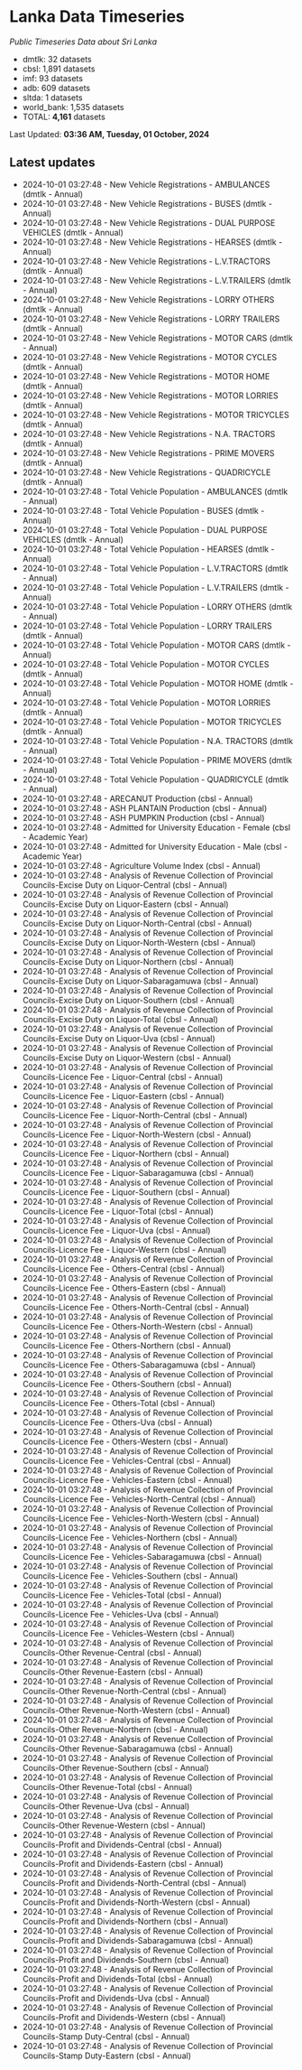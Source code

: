 # Lanka Data Timeseries
*Public Timeseries Data about Sri Lanka*

* dmtlk: 32 datasets
* cbsl: 1,891 datasets
* imf: 93 datasets
* adb: 609 datasets
* sltda: 1 datasets
* world_bank: 1,535 datasets
* TOTAL: **4,161** datasets

Last Updated: **03:36 AM, Tuesday, 01 October, 2024**

## Latest updates

* 2024-10-01 03:27:48 - New Vehicle Registrations - AMBULANCES (dmtlk - Annual)
* 2024-10-01 03:27:48 - New Vehicle Registrations - BUSES (dmtlk - Annual)
* 2024-10-01 03:27:48 - New Vehicle Registrations - DUAL PURPOSE VEHICLES (dmtlk - Annual)
* 2024-10-01 03:27:48 - New Vehicle Registrations - HEARSES (dmtlk - Annual)
* 2024-10-01 03:27:48 - New Vehicle Registrations - L.V.TRACTORS (dmtlk - Annual)
* 2024-10-01 03:27:48 - New Vehicle Registrations - L.V.TRAILERS (dmtlk - Annual)
* 2024-10-01 03:27:48 - New Vehicle Registrations - LORRY OTHERS (dmtlk - Annual)
* 2024-10-01 03:27:48 - New Vehicle Registrations - LORRY TRAILERS (dmtlk - Annual)
* 2024-10-01 03:27:48 - New Vehicle Registrations - MOTOR CARS (dmtlk - Annual)
* 2024-10-01 03:27:48 - New Vehicle Registrations - MOTOR CYCLES (dmtlk - Annual)
* 2024-10-01 03:27:48 - New Vehicle Registrations - MOTOR HOME (dmtlk - Annual)
* 2024-10-01 03:27:48 - New Vehicle Registrations - MOTOR LORRIES (dmtlk - Annual)
* 2024-10-01 03:27:48 - New Vehicle Registrations - MOTOR TRICYCLES (dmtlk - Annual)
* 2024-10-01 03:27:48 - New Vehicle Registrations - N.A. TRACTORS (dmtlk - Annual)
* 2024-10-01 03:27:48 - New Vehicle Registrations - PRIME MOVERS (dmtlk - Annual)
* 2024-10-01 03:27:48 - New Vehicle Registrations - QUADRICYCLE (dmtlk - Annual)
* 2024-10-01 03:27:48 - Total Vehicle Population - AMBULANCES (dmtlk - Annual)
* 2024-10-01 03:27:48 - Total Vehicle Population - BUSES (dmtlk - Annual)
* 2024-10-01 03:27:48 - Total Vehicle Population - DUAL PURPOSE VEHICLES (dmtlk - Annual)
* 2024-10-01 03:27:48 - Total Vehicle Population - HEARSES (dmtlk - Annual)
* 2024-10-01 03:27:48 - Total Vehicle Population - L.V.TRACTORS (dmtlk - Annual)
* 2024-10-01 03:27:48 - Total Vehicle Population - L.V.TRAILERS (dmtlk - Annual)
* 2024-10-01 03:27:48 - Total Vehicle Population - LORRY OTHERS (dmtlk - Annual)
* 2024-10-01 03:27:48 - Total Vehicle Population - LORRY TRAILERS (dmtlk - Annual)
* 2024-10-01 03:27:48 - Total Vehicle Population - MOTOR CARS (dmtlk - Annual)
* 2024-10-01 03:27:48 - Total Vehicle Population - MOTOR CYCLES (dmtlk - Annual)
* 2024-10-01 03:27:48 - Total Vehicle Population - MOTOR HOME (dmtlk - Annual)
* 2024-10-01 03:27:48 - Total Vehicle Population - MOTOR LORRIES (dmtlk - Annual)
* 2024-10-01 03:27:48 - Total Vehicle Population - MOTOR TRICYCLES (dmtlk - Annual)
* 2024-10-01 03:27:48 - Total Vehicle Population - N.A. TRACTORS (dmtlk - Annual)
* 2024-10-01 03:27:48 - Total Vehicle Population - PRIME MOVERS (dmtlk - Annual)
* 2024-10-01 03:27:48 - Total Vehicle Population - QUADRICYCLE (dmtlk - Annual)
* 2024-10-01 03:27:48 - ARECANUT Production (cbsl - Annual)
* 2024-10-01 03:27:48 - ASH PLANTAIN Production (cbsl - Annual)
* 2024-10-01 03:27:48 - ASH PUMPKIN Production (cbsl - Annual)
* 2024-10-01 03:27:48 - Admitted for University Education - Female (cbsl - Academic Year)
* 2024-10-01 03:27:48 - Admitted for University Education - Male (cbsl - Academic Year)
* 2024-10-01 03:27:48 - Agriculture Volume Index (cbsl - Annual)
* 2024-10-01 03:27:48 - Analysis of Revenue Collection of Provincial Councils-Excise Duty on Liquor-Central (cbsl - Annual)
* 2024-10-01 03:27:48 - Analysis of Revenue Collection of Provincial Councils-Excise Duty on Liquor-Eastern (cbsl - Annual)
* 2024-10-01 03:27:48 - Analysis of Revenue Collection of Provincial Councils-Excise Duty on Liquor-North-Central (cbsl - Annual)
* 2024-10-01 03:27:48 - Analysis of Revenue Collection of Provincial Councils-Excise Duty on Liquor-North-Western (cbsl - Annual)
* 2024-10-01 03:27:48 - Analysis of Revenue Collection of Provincial Councils-Excise Duty on Liquor-Northern (cbsl - Annual)
* 2024-10-01 03:27:48 - Analysis of Revenue Collection of Provincial Councils-Excise Duty on Liquor-Sabaragamuwa (cbsl - Annual)
* 2024-10-01 03:27:48 - Analysis of Revenue Collection of Provincial Councils-Excise Duty on Liquor-Southern (cbsl - Annual)
* 2024-10-01 03:27:48 - Analysis of Revenue Collection of Provincial Councils-Excise Duty on Liquor-Total (cbsl - Annual)
* 2024-10-01 03:27:48 - Analysis of Revenue Collection of Provincial Councils-Excise Duty on Liquor-Uva (cbsl - Annual)
* 2024-10-01 03:27:48 - Analysis of Revenue Collection of Provincial Councils-Excise Duty on Liquor-Western (cbsl - Annual)
* 2024-10-01 03:27:48 - Analysis of Revenue Collection of Provincial Councils-Licence Fee - Liquor-Central (cbsl - Annual)
* 2024-10-01 03:27:48 - Analysis of Revenue Collection of Provincial Councils-Licence Fee - Liquor-Eastern (cbsl - Annual)
* 2024-10-01 03:27:48 - Analysis of Revenue Collection of Provincial Councils-Licence Fee - Liquor-North-Central (cbsl - Annual)
* 2024-10-01 03:27:48 - Analysis of Revenue Collection of Provincial Councils-Licence Fee - Liquor-North-Western (cbsl - Annual)
* 2024-10-01 03:27:48 - Analysis of Revenue Collection of Provincial Councils-Licence Fee - Liquor-Northern (cbsl - Annual)
* 2024-10-01 03:27:48 - Analysis of Revenue Collection of Provincial Councils-Licence Fee - Liquor-Sabaragamuwa (cbsl - Annual)
* 2024-10-01 03:27:48 - Analysis of Revenue Collection of Provincial Councils-Licence Fee - Liquor-Southern (cbsl - Annual)
* 2024-10-01 03:27:48 - Analysis of Revenue Collection of Provincial Councils-Licence Fee - Liquor-Total (cbsl - Annual)
* 2024-10-01 03:27:48 - Analysis of Revenue Collection of Provincial Councils-Licence Fee - Liquor-Uva (cbsl - Annual)
* 2024-10-01 03:27:48 - Analysis of Revenue Collection of Provincial Councils-Licence Fee - Liquor-Western (cbsl - Annual)
* 2024-10-01 03:27:48 - Analysis of Revenue Collection of Provincial Councils-Licence Fee - Others-Central (cbsl - Annual)
* 2024-10-01 03:27:48 - Analysis of Revenue Collection of Provincial Councils-Licence Fee - Others-Eastern (cbsl - Annual)
* 2024-10-01 03:27:48 - Analysis of Revenue Collection of Provincial Councils-Licence Fee - Others-North-Central (cbsl - Annual)
* 2024-10-01 03:27:48 - Analysis of Revenue Collection of Provincial Councils-Licence Fee - Others-North-Western (cbsl - Annual)
* 2024-10-01 03:27:48 - Analysis of Revenue Collection of Provincial Councils-Licence Fee - Others-Northern (cbsl - Annual)
* 2024-10-01 03:27:48 - Analysis of Revenue Collection of Provincial Councils-Licence Fee - Others-Sabaragamuwa (cbsl - Annual)
* 2024-10-01 03:27:48 - Analysis of Revenue Collection of Provincial Councils-Licence Fee - Others-Southern (cbsl - Annual)
* 2024-10-01 03:27:48 - Analysis of Revenue Collection of Provincial Councils-Licence Fee - Others-Total (cbsl - Annual)
* 2024-10-01 03:27:48 - Analysis of Revenue Collection of Provincial Councils-Licence Fee - Others-Uva (cbsl - Annual)
* 2024-10-01 03:27:48 - Analysis of Revenue Collection of Provincial Councils-Licence Fee - Others-Western (cbsl - Annual)
* 2024-10-01 03:27:48 - Analysis of Revenue Collection of Provincial Councils-Licence Fee - Vehicles-Central (cbsl - Annual)
* 2024-10-01 03:27:48 - Analysis of Revenue Collection of Provincial Councils-Licence Fee - Vehicles-Eastern (cbsl - Annual)
* 2024-10-01 03:27:48 - Analysis of Revenue Collection of Provincial Councils-Licence Fee - Vehicles-North-Central (cbsl - Annual)
* 2024-10-01 03:27:48 - Analysis of Revenue Collection of Provincial Councils-Licence Fee - Vehicles-North-Western (cbsl - Annual)
* 2024-10-01 03:27:48 - Analysis of Revenue Collection of Provincial Councils-Licence Fee - Vehicles-Northern (cbsl - Annual)
* 2024-10-01 03:27:48 - Analysis of Revenue Collection of Provincial Councils-Licence Fee - Vehicles-Sabaragamuwa (cbsl - Annual)
* 2024-10-01 03:27:48 - Analysis of Revenue Collection of Provincial Councils-Licence Fee - Vehicles-Southern (cbsl - Annual)
* 2024-10-01 03:27:48 - Analysis of Revenue Collection of Provincial Councils-Licence Fee - Vehicles-Total (cbsl - Annual)
* 2024-10-01 03:27:48 - Analysis of Revenue Collection of Provincial Councils-Licence Fee - Vehicles-Uva (cbsl - Annual)
* 2024-10-01 03:27:48 - Analysis of Revenue Collection of Provincial Councils-Licence Fee - Vehicles-Western (cbsl - Annual)
* 2024-10-01 03:27:48 - Analysis of Revenue Collection of Provincial Councils-Other Revenue-Central (cbsl - Annual)
* 2024-10-01 03:27:48 - Analysis of Revenue Collection of Provincial Councils-Other Revenue-Eastern (cbsl - Annual)
* 2024-10-01 03:27:48 - Analysis of Revenue Collection of Provincial Councils-Other Revenue-North-Central (cbsl - Annual)
* 2024-10-01 03:27:48 - Analysis of Revenue Collection of Provincial Councils-Other Revenue-North-Western (cbsl - Annual)
* 2024-10-01 03:27:48 - Analysis of Revenue Collection of Provincial Councils-Other Revenue-Northern (cbsl - Annual)
* 2024-10-01 03:27:48 - Analysis of Revenue Collection of Provincial Councils-Other Revenue-Sabaragamuwa (cbsl - Annual)
* 2024-10-01 03:27:48 - Analysis of Revenue Collection of Provincial Councils-Other Revenue-Southern (cbsl - Annual)
* 2024-10-01 03:27:48 - Analysis of Revenue Collection of Provincial Councils-Other Revenue-Total (cbsl - Annual)
* 2024-10-01 03:27:48 - Analysis of Revenue Collection of Provincial Councils-Other Revenue-Uva (cbsl - Annual)
* 2024-10-01 03:27:48 - Analysis of Revenue Collection of Provincial Councils-Other Revenue-Western (cbsl - Annual)
* 2024-10-01 03:27:48 - Analysis of Revenue Collection of Provincial Councils-Profit and Dividends-Central (cbsl - Annual)
* 2024-10-01 03:27:48 - Analysis of Revenue Collection of Provincial Councils-Profit and Dividends-Eastern (cbsl - Annual)
* 2024-10-01 03:27:48 - Analysis of Revenue Collection of Provincial Councils-Profit and Dividends-North-Central (cbsl - Annual)
* 2024-10-01 03:27:48 - Analysis of Revenue Collection of Provincial Councils-Profit and Dividends-North-Western (cbsl - Annual)
* 2024-10-01 03:27:48 - Analysis of Revenue Collection of Provincial Councils-Profit and Dividends-Northern (cbsl - Annual)
* 2024-10-01 03:27:48 - Analysis of Revenue Collection of Provincial Councils-Profit and Dividends-Sabaragamuwa (cbsl - Annual)
* 2024-10-01 03:27:48 - Analysis of Revenue Collection of Provincial Councils-Profit and Dividends-Southern (cbsl - Annual)
* 2024-10-01 03:27:48 - Analysis of Revenue Collection of Provincial Councils-Profit and Dividends-Total (cbsl - Annual)
* 2024-10-01 03:27:48 - Analysis of Revenue Collection of Provincial Councils-Profit and Dividends-Uva (cbsl - Annual)
* 2024-10-01 03:27:48 - Analysis of Revenue Collection of Provincial Councils-Profit and Dividends-Western (cbsl - Annual)
* 2024-10-01 03:27:48 - Analysis of Revenue Collection of Provincial Councils-Stamp Duty-Central (cbsl - Annual)
* 2024-10-01 03:27:48 - Analysis of Revenue Collection of Provincial Councils-Stamp Duty-Eastern (cbsl - Annual)